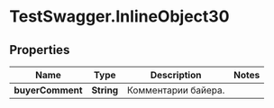# TestSwagger.InlineObject30

## Properties

Name | Type | Description | Notes
------------ | ------------- | ------------- | -------------
**buyerComment** | **String** | Комментарии байера. | 


